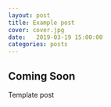 ```yaml
---
layout: post
title: Example post
cover: cover.jpg
date:   2019-03-19 15:00:00
categories: posts
---
```


## Coming Soon

Template post
